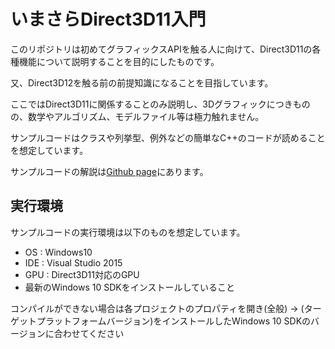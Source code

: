 # いまさらDirect3D11入門
このリポジトリは初めてグラフィックスAPIを触る人に向けて、Direct3D11の各種機能について説明することを目的にしたものです。

又、Direct3D12を触る前の前提知識になることを目指しています。

ここではDirect3D11に関係することのみ説明し、3Dグラフィックにつきものの、数学やアルゴリズム、モデルファイル等は極力触れません。

サンプルコードはクラスや列挙型、例外などの簡単なC++のコードが読めることを想定しています。

サンプルコードの解説は[Github page](https://tositeru.github.io/ImasaraDX11/index.html)にあります。

## 実行環境

サンプルコードの実行環境は以下のものを想定しています。

* OS : Windows10
* IDE : Visual Studio 2015
* GPU : Direct3D11対応のGPU
* 最新のWindows 10 SDKをインストールしていること

コンパイルができない場合は各プロジェクトのプロパティを開き(全般) -> (ターゲットプラットフォームバージョン)をインストールしたWindows 10 SDKのバージョンに合わせてください



